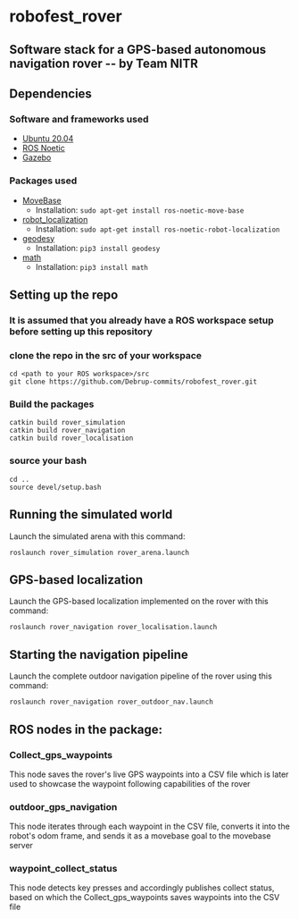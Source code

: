 # robofest_rover
## Software stack for a GPS-based autonomous navigation rover -- by Team NITR

## Dependencies
### Software and frameworks used
- [Ubuntu 20.04](https://www.releases.ubuntu.com/focal/)
- [ROS Noetic](http://wiki.ros.org/noetic/Installation/Ubuntu)
- [Gazebo](https://gazebosim.org/home)
### Packages used
- [MoveBase](http://wiki.ros.org/move_base)
  - Installation: ``` sudo apt-get install ros-noetic-move-base ```
- [robot_localization](https://docs.ros.org/en/melodic/api/robot_localization/html/index.html)
  - Installation: ``` sudo apt-get install ros-noetic-robot-localization ```
- [geodesy](https://docs.geodesy.online/)
  - Installation: ``` pip3 install geodesy ```
- [math](https://docs.python.org/3/library/math.html)
  - Installation: ``` pip3 install math ```

## Setting up the repo
### It is assumed that you already have a ROS workspace setup before setting up this repository

### clone the repo in the src of your workspace
```
cd <path to your ROS workspace>/src
git clone https://github.com/Debrup-commits/robofest_rover.git
```

### Build the packages
```
catkin build rover_simulation
catkin build rover_navigation
catkin build rover_localisation
```

### source your bash
```
cd ..
source devel/setup.bash
```
## Running the simulated world
Launch the simulated arena with this command:
```
roslaunch rover_simulation rover_arena.launch
```

## GPS-based localization
Launch the GPS-based localization implemented on the rover with this command:
```
roslaunch rover_navigation rover_localisation.launch 
```

## Starting the navigation pipeline
Launch the complete outdoor navigation pipeline of the rover using this command:
```
roslaunch rover_navigation rover_outdoor_nav.launch
```

## ROS nodes in the package:

### Collect_gps_waypoints
This node saves the rover's live GPS waypoints into a CSV file which is later used to showcase the waypoint following capabilities of the rover

### outdoor_gps_navigation
This node iterates through each waypoint in the CSV file, converts it into the robot's odom frame, and sends it as a movebase goal to the movebase server

### waypoint_collect_status
This node detects key presses and accordingly publishes collect status, based on which the Collect_gps_waypoints saves waypoints into the CSV file
